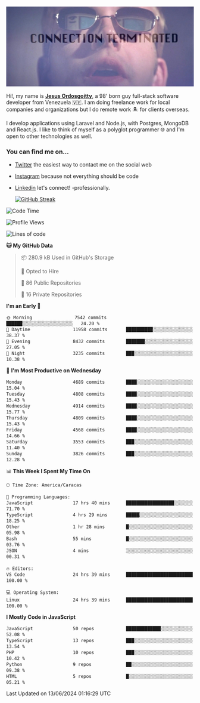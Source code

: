 ![hackers movie reference](./disconnected.jpg)

Hi!, my name is [**Jesus Ordosgoitty**](https://jodaz.dev), a 98' born guy full-stack software developer from Venezuela 🇻🇪. I am doing freelance work for local companies and organizations but I do remote work 🏝️ for clients overseas. 

I develop applications using Laravel and Node.js, with Postgres, MongoDB and React.js. I like to think of myself as a polyglot programmer 🌐 and I'm open to other technologies as well.

### You can find me on...

- [Twitter](https://twitter.com/jodaz_) the easiest way to contact me on the social web
- [Instagram](https://instagram.com/jodaz_) because not everything should be code
- [Linkedin](https://linkedin.com/in/jodaz) let's connect! -professionally.


    [![GitHub Streak](https://streak-stats.demolab.com?user=jodaz&theme=tokyonight)](https://git.io/streak-stats)

<!--START_SECTION:waka-->
![Code Time](http://img.shields.io/badge/Code%20Time-6%2C457%20hrs%2026%20mins-blue)

![Profile Views](http://img.shields.io/badge/Profile%20Views-1-blue)

![Lines of code](https://img.shields.io/badge/From%20Hello%20World%20I%27ve%20Written-83.4%20million%20lines%20of%20code-blue)

**🐱 My GitHub Data** 

> 📦 280.9 kB Used in GitHub's Storage 
 > 
> 💼 Opted to Hire
 > 
> 📜 86 Public Repositories 
 > 
> 🔑 16 Private Repositories 
 > 
**I'm an Early 🐤** 

```text
🌞 Morning                7542 commits        ██████░░░░░░░░░░░░░░░░░░░   24.20 % 
🌆 Daytime                11958 commits       ██████████░░░░░░░░░░░░░░░   38.37 % 
🌃 Evening                8432 commits        ███████░░░░░░░░░░░░░░░░░░   27.05 % 
🌙 Night                  3235 commits        ███░░░░░░░░░░░░░░░░░░░░░░   10.38 % 
```
📅 **I'm Most Productive on Wednesday** 

```text
Monday                   4689 commits        ████░░░░░░░░░░░░░░░░░░░░░   15.04 % 
Tuesday                  4808 commits        ████░░░░░░░░░░░░░░░░░░░░░   15.43 % 
Wednesday                4914 commits        ████░░░░░░░░░░░░░░░░░░░░░   15.77 % 
Thursday                 4809 commits        ████░░░░░░░░░░░░░░░░░░░░░   15.43 % 
Friday                   4568 commits        ████░░░░░░░░░░░░░░░░░░░░░   14.66 % 
Saturday                 3553 commits        ███░░░░░░░░░░░░░░░░░░░░░░   11.40 % 
Sunday                   3826 commits        ███░░░░░░░░░░░░░░░░░░░░░░   12.28 % 
```


📊 **This Week I Spent My Time On** 

```text
🕑︎ Time Zone: America/Caracas

💬 Programming Languages: 
JavaScript               17 hrs 40 mins      ██████████████████░░░░░░░   71.70 % 
TypeScript               4 hrs 29 mins       █████░░░░░░░░░░░░░░░░░░░░   18.25 % 
Other                    1 hr 28 mins        █░░░░░░░░░░░░░░░░░░░░░░░░   05.98 % 
Bash                     55 mins             █░░░░░░░░░░░░░░░░░░░░░░░░   03.76 % 
JSON                     4 mins              ░░░░░░░░░░░░░░░░░░░░░░░░░   00.31 % 

🔥 Editors: 
VS Code                  24 hrs 39 mins      █████████████████████████   100.00 % 

💻 Operating System: 
Linux                    24 hrs 39 mins      █████████████████████████   100.00 % 
```

**I Mostly Code in JavaScript** 

```text
JavaScript               50 repos            █████████████░░░░░░░░░░░░   52.08 % 
TypeScript               13 repos            ███░░░░░░░░░░░░░░░░░░░░░░   13.54 % 
PHP                      10 repos            ███░░░░░░░░░░░░░░░░░░░░░░   10.42 % 
Python                   9 repos             ██░░░░░░░░░░░░░░░░░░░░░░░   09.38 % 
HTML                     5 repos             █░░░░░░░░░░░░░░░░░░░░░░░░   05.21 % 
```




 Last Updated on 13/06/2024 01:16:29 UTC
<!--END_SECTION:waka-->

